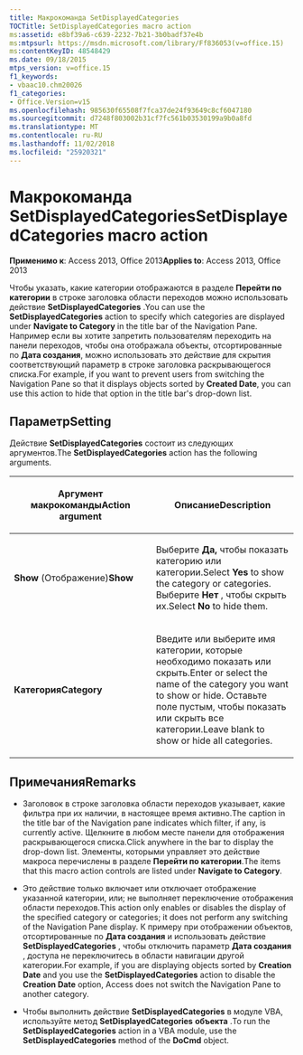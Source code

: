 ```yaml
---
title: Макрокоманда SetDisplayedCategories
TOCTitle: SetDisplayedCategories macro action
ms:assetid: e8bf39a6-c639-2232-7b21-3b0badf37e4b
ms:mtpsurl: https://msdn.microsoft.com/library/Ff836053(v=office.15)
ms:contentKeyID: 48548429
ms.date: 09/18/2015
mtps_version: v=office.15
f1_keywords:
- vbaac10.chm20026
f1_categories:
- Office.Version=v15
ms.openlocfilehash: 985630f65508f7fca37de24f93649c8cf6047180
ms.sourcegitcommit: d7248f803002b31cf7fc561b03530199a9b0a8fd
ms.translationtype: MT
ms.contentlocale: ru-RU
ms.lasthandoff: 11/02/2018
ms.locfileid: "25920321"
---
```

# <a name="setdisplayedcategories-macro-action"></a><span data-ttu-id="71f7a-102">Макрокоманда SetDisplayedCategories</span><span class="sxs-lookup"><span data-stu-id="71f7a-102">SetDisplayedCategories macro action</span></span>


<span data-ttu-id="71f7a-103">**Применимо к**: Access 2013, Office 2013</span><span class="sxs-lookup"><span data-stu-id="71f7a-103">**Applies to**: Access 2013, Office 2013</span></span>

<span data-ttu-id="71f7a-104">Чтобы указать, какие категории отображаются в разделе **Перейти по категории** в строке заголовка области переходов можно использовать действие **SetDisplayedCategories** .</span><span class="sxs-lookup"><span data-stu-id="71f7a-104">You can use the **SetDisplayedCategories** action to specify which categories are displayed under **Navigate to Category** in the title bar of the Navigation Pane.</span></span> <span data-ttu-id="71f7a-105">Например если вы хотите запретить пользователям переходить на панели переходов, чтобы она отображала объекты, отсортированные по **Дата создания**, можно использовать это действие для скрытия соответствующий параметр в строке заголовка раскрывающегося списка.</span><span class="sxs-lookup"><span data-stu-id="71f7a-105">For example, if you want to prevent users from switching the Navigation Pane so that it displays objects sorted by **Created Date**, you can use this action to hide that option in the title bar's drop-down list.</span></span>

## <a name="setting"></a><span data-ttu-id="71f7a-106">Параметр</span><span class="sxs-lookup"><span data-stu-id="71f7a-106">Setting</span></span>

<span data-ttu-id="71f7a-107">Действие **SetDisplayedCategories** состоит из следующих аргументов.</span><span class="sxs-lookup"><span data-stu-id="71f7a-107">The **SetDisplayedCategories** action has the following arguments.</span></span>

<table>
<colgroup>
<col style="width: 50%" />
<col style="width: 50%" />
</colgroup>
<thead>
<tr class="header">
<th><p><span data-ttu-id="71f7a-108">Аргумент макрокоманды</span><span class="sxs-lookup"><span data-stu-id="71f7a-108">Action argument</span></span></p></th>
<th><p><span data-ttu-id="71f7a-109">Описание</span><span class="sxs-lookup"><span data-stu-id="71f7a-109">Description</span></span></p></th>
</tr>
</thead>
<tbody>
<tr class="odd">
<td><p><span data-ttu-id="71f7a-110"><strong>Show</strong> (Отображение)</span><span class="sxs-lookup"><span data-stu-id="71f7a-110"><strong>Show</strong></span></span></p></td>
<td><p><span data-ttu-id="71f7a-111">Выберите <strong>Да,</strong> чтобы показать категорию или категории.</span><span class="sxs-lookup"><span data-stu-id="71f7a-111">Select <strong>Yes</strong> to show the category or categories.</span></span> <span data-ttu-id="71f7a-112">Выберите <strong>Нет</strong> , чтобы скрыть их.</span><span class="sxs-lookup"><span data-stu-id="71f7a-112">Select <strong>No</strong> to hide them.</span></span></p></td>
</tr>
<tr class="even">
<td><p><span data-ttu-id="71f7a-113"><strong>Категория</strong></span><span class="sxs-lookup"><span data-stu-id="71f7a-113"><strong>Category</strong></span></span></p></td>
<td><p><span data-ttu-id="71f7a-114">Введите или выберите имя категории, которые необходимо показать или скрыть.</span><span class="sxs-lookup"><span data-stu-id="71f7a-114">Enter or select the name of the category you want to show or hide.</span></span> <span data-ttu-id="71f7a-115">Оставьте поле пустым, чтобы показать или скрыть все категории.</span><span class="sxs-lookup"><span data-stu-id="71f7a-115">Leave blank to show or hide all categories.</span></span></p></td>
</tr>
</tbody>
</table>


## <a name="remarks"></a><span data-ttu-id="71f7a-116">Примечания</span><span class="sxs-lookup"><span data-stu-id="71f7a-116">Remarks</span></span>

  - <span data-ttu-id="71f7a-117">Заголовок в строке заголовка области переходов указывает, какие фильтра при их наличии, в настоящее время активно.</span><span class="sxs-lookup"><span data-stu-id="71f7a-117">The caption in the title bar of the Navigation pane indicates which filter, if any, is currently active.</span></span> <span data-ttu-id="71f7a-118">Щелкните в любом месте панели для отображения раскрывающегося списка.</span><span class="sxs-lookup"><span data-stu-id="71f7a-118">Click anywhere in the bar to display the drop-down list.</span></span> <span data-ttu-id="71f7a-119">Элементы, которыми управляет это действие макроса перечислены в разделе **Перейти по категории**.</span><span class="sxs-lookup"><span data-stu-id="71f7a-119">The items that this macro action controls are listed under **Navigate to Category**.</span></span>

  - <span data-ttu-id="71f7a-120">Это действие только включает или отключает отображение указанной категории, или; не выполняет переключение отображения области переходов.</span><span class="sxs-lookup"><span data-stu-id="71f7a-120">This action only enables or disables the display of the specified category or categories; it does not perform any switching of the Navigation Pane display.</span></span> <span data-ttu-id="71f7a-121">К примеру при отображении объектов, отсортированные по **Дата создания** и использовать действие **SetDisplayedCategories** , чтобы отключить параметр **Дата создания** , доступа не переключитесь в области навигации другой категории.</span><span class="sxs-lookup"><span data-stu-id="71f7a-121">For example, if you are displaying objects sorted by **Creation Date** and you use the **SetDisplayedCategories** action to disable the **Creation Date** option, Access does not switch the Navigation Pane to another category.</span></span>

  - <span data-ttu-id="71f7a-122">Чтобы выполнить действие **SetDisplayedCategories** в модуле VBA, используйте метод **SetDisplayedCategories** **объекта** .</span><span class="sxs-lookup"><span data-stu-id="71f7a-122">To run the **SetDisplayedCategories** action in a VBA module, use the **SetDisplayedCategories** method of the **DoCmd** object.</span></span>


